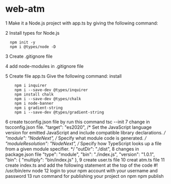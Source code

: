 # web-atm
1  Make it a Node.js project with app.ts by giving the following command:

2  Install types for Node.js

      npm init -y
      npm i @types/node -D
3  Create .gitignore file

4 add node-modules in .gitignore file

5  Create file app.ts Give the following command: install

        npm i inquirer
        npm i --save-dev @types/inquirer
        npm install chalk
        npm i --save-dev @types/chalk
        npm i node-banner
        npm i gradient-string
        npm i --save-dev @types/gradient-string
6    create tsconfig.json file by run this command
        tsc --init
7   change in tscconfig.json file.
          "target": "es2020", /* Set the JavaScript language version for emitted JavaScript and include compatible library declarations. */
          "module": "NodeNext", /* Specify what module code is generated. */
          "moduleResolution": "NodeNext", /* Specify how TypeScript looks up a file from a given module specifier. */
          "outDir": "./dist",
8   changes in package.json file
          "type": "module",
          "bin": "./index.js",
          "version": "1.0.1",
          "bin": {
	        "multiply": "bin/index.js"
           },
9    create user.ts file 
10    creat atm.ts file
11     create index.ts and add the following statement at the top of the code
            #! /usr/bin/env node
12   login to your npm account with your username and password 
13   run command for publishing your project on npm 
            npm publish            
